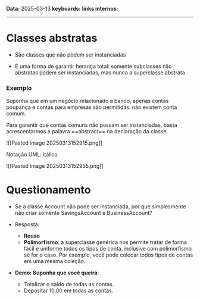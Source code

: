 
**Data:** 2025-03-13
**keyboards:** 
**links internos:** 
___

# Classes abstratas 

- São classes que não podem ser instanciadas

- É uma forma de garantir herança total: somente subclasses não abstratas podem ser instanciadas, mas nunca a superclasse abstrata

### Exemplo

Suponha que em um negócio relacionado a banco, apenas contas poupança e contas para empresas são permitidas.
não existem conta comum.

Para garantir que contas comuns não possam ser instanciadas, basta acrescentarmos a palavra ==abstract== na declaração da classe.

![[Pasted image 20250313152915.png]]

Notação UML: itálico

![[Pasted image 20250313152955.png]]


# Questionamento

- Se a classe Account não pode ser instanciada, por que simplesmente não criar somente SavingsAccount e BusinessAccount?

- Resposta: 
	- **Reuso**
	- **Polimorfismo**: a superclasse genérica nos permite tratar de forma fácil e uniforme todos os tipos de conta, inclusive com polimorfismo se for o caso. Por exemplo, você pode colocar todos tipos de contas em uma mesma coleção.


- **Demo: Suponha que você queira**:
	- Totalizar o saldo de todas as contas.
	- Depositar 10.00 em todas as contas.
